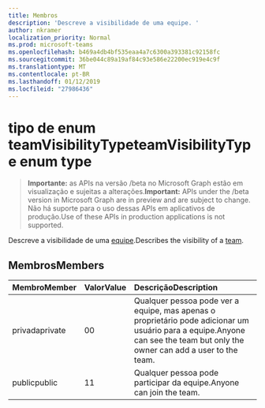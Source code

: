 ```yaml
---
title: Membros
description: 'Descreve a visibilidade de uma equipe. '
author: nkramer
localization_priority: Normal
ms.prod: microsoft-teams
ms.openlocfilehash: b469a4db4bf535eaa4a7c6300a393381c92158fc
ms.sourcegitcommit: 36be044c89a19af84c93e586e22200ec919e4c9f
ms.translationtype: MT
ms.contentlocale: pt-BR
ms.lasthandoff: 01/12/2019
ms.locfileid: "27986436"
---
```

# <a name="teamvisibilitytype-enum-type"></a><span data-ttu-id="7da33-103">tipo de enum teamVisibilityType</span><span class="sxs-lookup"><span data-stu-id="7da33-103">teamVisibilityType enum type</span></span>

> <span data-ttu-id="7da33-104">**Importante:** as APIs na versão /beta no Microsoft Graph estão em visualização e sujeitas a alterações.</span><span class="sxs-lookup"><span data-stu-id="7da33-104">**Important:** APIs under the /beta version in Microsoft Graph are in preview and are subject to change.</span></span> <span data-ttu-id="7da33-105">Não há suporte para o uso dessas APIs em aplicativos de produção.</span><span class="sxs-lookup"><span data-stu-id="7da33-105">Use of these APIs in production applications is not supported.</span></span>

<span data-ttu-id="7da33-106">Descreve a visibilidade de uma [equipe](../resources/team.md).</span><span class="sxs-lookup"><span data-stu-id="7da33-106">Describes the visibility of a [team](../resources/team.md).</span></span> 

## <a name="members"></a><span data-ttu-id="7da33-107">Membros</span><span class="sxs-lookup"><span data-stu-id="7da33-107">Members</span></span>

| <span data-ttu-id="7da33-108">Membro</span><span class="sxs-lookup"><span data-stu-id="7da33-108">Member</span></span> | <span data-ttu-id="7da33-109">Valor</span><span class="sxs-lookup"><span data-stu-id="7da33-109">Value</span></span>| <span data-ttu-id="7da33-110">Descrição</span><span class="sxs-lookup"><span data-stu-id="7da33-110">Description</span></span> |
|:---------------|:--------|:----------|
|<span data-ttu-id="7da33-111">privada</span><span class="sxs-lookup"><span data-stu-id="7da33-111">private</span></span>|<span data-ttu-id="7da33-112">0</span><span class="sxs-lookup"><span data-stu-id="7da33-112">0</span></span>|<span data-ttu-id="7da33-113">Qualquer pessoa pode ver a equipe, mas apenas o proprietário pode adicionar um usuário para a equipe.</span><span class="sxs-lookup"><span data-stu-id="7da33-113">Anyone can see the team but only the owner can add a user to the team.</span></span>|
|<span data-ttu-id="7da33-114">public</span><span class="sxs-lookup"><span data-stu-id="7da33-114">public</span></span>|<span data-ttu-id="7da33-115">1</span><span class="sxs-lookup"><span data-stu-id="7da33-115">1</span></span>|<span data-ttu-id="7da33-116">Qualquer pessoa pode participar da equipe.</span><span class="sxs-lookup"><span data-stu-id="7da33-116">Anyone can join the team.</span></span>|
